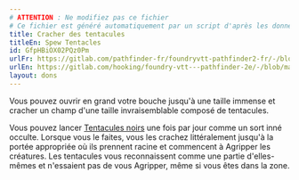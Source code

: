 ```yaml
---
# ATTENTION : Ne modifiez pas ce fichier
# Ce fichier est généré automatiquement par un script d'après les données du module Foundry VTT officiel et de sa traduction
title: Cracher des tentacules
titleEn: Spew Tentacles
id: GfpHBiOX02PQz0Pm
urlFr: https://gitlab.com/pathfinder-fr/foundryvtt-pathfinder2-fr/-/blob/master/data/feats/GfpHBiOX02PQz0Pm.htm
urlEn: https://gitlab.com/hooking/foundry-vtt---pathfinder-2e/-/blob/master/packs/data/feats.db/spew-tentacles.json
layout: dons
---
```

Vous pouvez ouvrir en grand votre bouche jusqu'à une taille immense et cracher un champ d'une taille invraisemblable composé de tentacules.

Vous pouvez lancer [Tentacules noirs](../sorts/tentacules-noirs.html) une fois par jour comme un sort inné occulte. Lorsque vous le faites, vous les crachez littéralement jusqu'à la portée appropriée où ils prennent racine et commencent à Agripper les créatures. Les tentacules vous reconnaissent comme une partie d'elles-mêmes et n'essaient pas de vous Agripper, même si vous êtes dans la zone.
